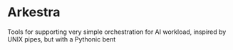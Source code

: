 # Arkestra
Tools for supporting very simple orchestration for AI workload, inspired by UNIX pipes, but with a Pythonic bent
